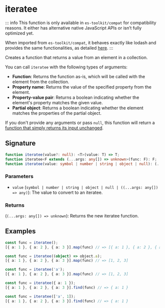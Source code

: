 # iteratee

::: info
This function is only available in `es-toolkit/compat` for compatibility reasons. It either has alternative native JavaScript APIs or isn’t fully optimized yet.

When imported from `es-toolkit/compat`, it behaves exactly like lodash and provides the same functionalities, as detailed [here](../../../compatibility.md).
:::

Creates a function that returns a value from an element in a collection.

You can call `iteratee` with the following types of arguments:

- **Function**: Returns the function as-is, which will be called with the element from the collection.
- **Property name**: Returns the value of the specified property from the element.
- **Property-value pair**: Returns a boolean indicating whether the element's property matches the given value.
- **Partial object**: Returns a boolean indicating whether the element matches the properties of the partial object.

If you don't provide any arguments or pass `null`, this function will return a [function that simply returns its input unchanged](../../function/identity.md).

## Signature

```typescript
function iteratee(value?: null): <T>(value: T) => T;
function iteratee<F extends (...args: any[]) => unknown>(func: F): F;
function iteratee(value: symbol | number | string | object | null): (...args: any[]) => any;
```

### Parameters

- `value` (`symbol | number | string | object | null | ((...args: any[]) => any)`): The value to convert to an iteratee.

### Returns

(`(...args: any[]) => unknown`): Returns the new iteratee function.

## Examples

```typescript
const func = iteratee();
[{ a: 1 }, { a: 2 }, { a: 3 }].map(func) // => [{ a: 1 }, { a: 2 }, { a: 3 }]

const func = iteratee((object) => object.a);
[{ a: 1 }, { a: 2 }, { a: 3 }].map(func) // => [1, 2, 3]

const func = iteratee('a');
[{ a: 1 }, { a: 2 }, { a: 3 }].map(func) // => [1, 2, 3]

const func = iteratee({ a: 1 });
[{ a: 1 }, { a: 2 }, { a: 3 }].find(func) // => { a: 1 }

const func = iteratee(['a', 1]);
[{ a: 1 }, { a: 2 }, { a: 3 }].find(func) // => { a: 1 }
```
